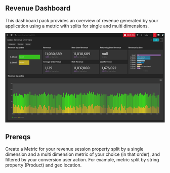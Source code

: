 ## Revenue Dashboard
This dashboard pack provides an overview of revenue generated by your application using a metric with splits for single and multi dimensions.

![Revenue Dashboard](RO.png)

## Prereqs
Create a Metric for your revenue session property split by a single dimension and a multi dimension metric of your choice (in that order), and filtered by your conversion user action.
For example, metric split by string property (Product) and geo location.

